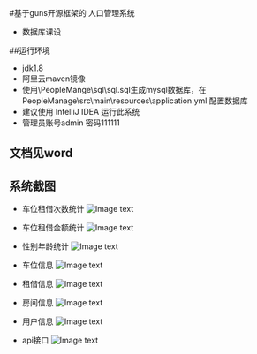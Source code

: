 #基于guns开源框架的 人口管理系统

* 数据库课设

##运行环境

* jdk1.8
* 阿里云maven镜像
* 使用\PeopleMange\sql\sql.sql生成mysql数据库，在PeopleManage\src\main\resources\application.yml 配置数据库
* 建议使用 IntelliJ IDEA 运行此系统
* 管理员账号admin 密码111111

## 文档见word

## 系统截图

* 车位租借次数统计
![Image text](https://raw.github.com/lancelee98/repositpry/master/PeopleMange/img-folder/data1.png)

* 车位租借金额统计
![Image text](https://raw.github.com/lancelee98/repositpry/master/PeopleMange/img-folder/data2.png)


* 性别年龄统计
![Image text](https://raw.github.com/lancelee98/repositpry/master/PeopleMange/img-folder/data3.png)

* 车位信息
![Image text](https://raw.github.com/lancelee98/repositpry/master/PeopleMange/img-folder/carport.png)

* 租借信息
![Image text](https://raw.github.com/lancelee98/repositpry/master/PeopleMange/img-folder/rent.png)

* 房间信息
![Image text](https://raw.github.com/lancelee98/repositpry/master/PeopleMange/img-folder/room1.png)

* 用户信息
![Image text](https://raw.github.com/lancelee98/repositpry/master/PeopleMange/img-folder/user.png)

* api接口
![Image text](https://raw.github.com/lancelee98/repositpry/master/PeopleMange/img-folder/api.jpeg)